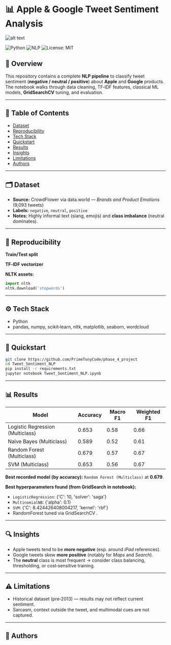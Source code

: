 
# 📊 Apple & Google Tweet Sentiment Analysis
![alt text](image.png)

![Python](https://img.shields.io/badge/Python-3.8%2B-blue)
![NLP](https://img.shields.io/badge/NLP-Sentiment%20Analysis-brightgreen)
![License: MIT](https://img.shields.io/badge/License-MIT-yellow)

## 📖 Overview
This repository contains a complete **NLP pipeline** to classify tweet sentiment (**negative / neutral / positive**) about **Apple** and **Google** products.
The notebook walks through data cleaning, TF‑IDF features, classical ML models, **GridSearchCV** tuning, and evaluation.

---

## 🧭 Table of Contents
- [Dataset](#-dataset)
- [Reproducibility](#-reproducibility)
- [Tech Stack](#-tech-stack)
- [Quickstart](#-quickstart)
- [Results](#-results)
- [Insights](#-insights)
- [Limitations](#️-limitations)
- [Authors](#-authors)

---

## 🗂️ Dataset
- **Source:** CrowdFlower via data.world — *Brands and Product Emotions* (9,093 tweets)
- **Labels:** `negative`, `neutral`, `positive`
- **Notes:** Highly informal text (slang, emojis) and **class imbalance** (neutral dominates).

---

## 🔁 Reproducibility

**Train/Test split** 

**TF‑IDF vectorizer**

**NLTK assets:**
```python
import nltk
nltk.download('stopwords')
```

---

## ⚙️ Tech Stack
- Python 
- pandas, numpy, scikit‑learn, nltk, matplotlib, seaborn, wordcloud

---

## 🚀 Quickstart
```bash
git clone https://github.com/PrimeTonyCode/phase_4_project
cd Tweet_Sentiment_NLP
pip install -r requirements.txt
jupyter notebook Tweet_Sentiment_NLP.ipynb
```

---

## 📊 Results
| Model | Accuracy | Macro F1 | Weighted F1 |
|-------|----------|----------|-------------|
| Logistic Regression (Multiclass) | 0.653 | 0.58 | 0.66 |
| Naive Bayes (Multiclass) | 0.589 | 0.52 | 0.61 |
| Random Forest (Multiclass) | 0.679 | 0.57 | 0.67 |
| SVM (Multiclass) | 0.653 | 0.56 | 0.67 |

**Best recorded model (by accuracy):** `Random Forest (Multiclass)` at **0.679**.

**Best hyperparameters found (from GridSearch in notebook):**
- `LogisticRegression`: {'C': 10, 'solver': 'saga'}
- `MultinomialNB`: {'alpha': 0.1}
- `SVM`: {'C': 8.424426408004217, 'kernel': 'rbf'}
- RandomForest tuned via GridSearchCV .

---

## 🔍 Insights
- Apple tweets tend to be **more negative** (esp. around *iPad* references).
- Google tweets skew **more positive** (notably for *Maps* and *Search*).
- The **neutral** class is most frequent → consider class balancing, thresholding, or cost‑sensitive training.

---

## ⚠️ Limitations
- Historical dataset (pre‑2013) — results may not reflect current sentiment.
- Sarcasm, context outside the tweet, and multimodal cues are not captured.

---

## 📄 Authors
